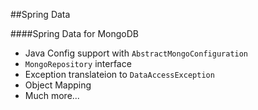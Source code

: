##Spring Data

####Spring Data for MongoDB

* Java Config support with `AbstractMongoConfiguration`
* `MongoRepository` interface
* Exception translateion to `DataAccessException`
* Object Mapping
* Much more...
